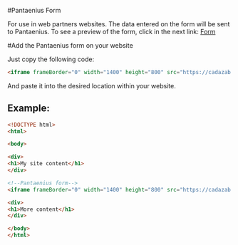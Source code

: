 #Pantaenius Form

For use in web partners websites.
The data entered on the form will be sent to Pantaenius.
To see a preview of the form, click in the next link: [Form](https://cadazab.github.io/Pant-form/)

#Add the Pantaenius form on your website

Just copy the following code:

```html
<iframe frameBorder="0" width="1400" height="800" src="https://cadazab.github.io/Pant-form"></iframe>
```

And paste it into the desired location within your website.

## Example:
```html
<!DOCTYPE html>
<html>

<body>

<div>
<h1>My site content</h1>
</div> 

<!--Pantaenius form-->
<iframe frameBorder="0" width="1400" height="800" src="https://cadazab.github.io/Pant-form"></iframe>

<div>
<h1>More content</h1>
</div> 

</body>
</html>
```



